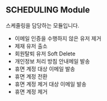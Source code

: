 ## SCHEDULING Module
스케줄링을 담당하는 모듈입니다.

- 이메일 인증을 수행하지 않은 유저 제거
- 제재 유저 출소
- 회원탈퇴 유저 Soft Delete
- 개인정보 처리 방침 안내메일 발송
- 휴면 계정 대상 이메일 발송
- 휴면 계정 전환
- 휴면 계정 제거 대상 이메일 발송
- 휴면 계정 제거
